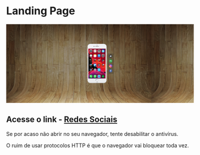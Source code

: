 # Landing Page

<img src="image/print.png" alt=""></img>
<h2>Acesse o link - <a href="https://filipe520.github.io/Redes-Social_v1/" target="_blank" rel="external">Redes Sociais</a></h2>

<p>Se por acaso não abrir no seu navegador, tente desabilitar o antivírus.</p>
<p>O ruim de usar protocolos HTTP é que o navegador vai bloquear toda vez.</p>
